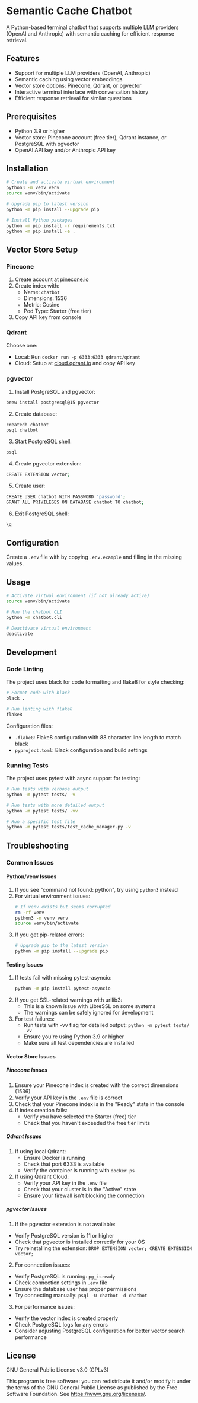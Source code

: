 # Semantic Cache Chatbot

A Python-based terminal chatbot that supports multiple LLM providers (OpenAI and Anthropic) with semantic caching for efficient response retrieval.

## Features

- Support for multiple LLM providers (OpenAI, Anthropic)
- Semantic caching using vector embeddings
- Vector store options: Pinecone, Qdrant, or pgvector
- Interactive terminal interface with conversation history
- Efficient response retrieval for similar questions

## Prerequisites

- Python 3.9 or higher
- Vector store: Pinecone account (free tier), Qdrant instance, or PostgreSQL with pgvector
- OpenAI API key and/or Anthropic API key

## Installation

```bash
# Create and activate virtual environment
python3 -m venv venv
source venv/bin/activate

# Upgrade pip to latest version
python -m pip install --upgrade pip

# Install Python packages
python -m pip install -r requirements.txt
python -m pip install -e .
```

## Vector Store Setup

### Pinecone

1. Create account at [pinecone.io](https://www.pinecone.io)
2. Create index with:
   - Name: `chatbot`
   - Dimensions: 1536
   - Metric: Cosine
   - Pod Type: Starter (free tier)
3. Copy API key from console

### Qdrant

Choose one:

- Local: Run `docker run -p 6333:6333 qdrant/qdrant`
- Cloud: Setup at [cloud.qdrant.io](https://cloud.qdrant.io) and copy API key

### pgvector

1. Install PostgreSQL and pgvector:

```bash
brew install postgresql@15 pgvector
```

2. Create database:

```bash
createdb chatbot
psql chatbot
```

3. Start PostgreSQL shell:

```bash
psql
```

4. Create pgvector extension:

```bash
CREATE EXTENSION vector;
```

5. Create user:

```bash
CREATE USER chatbot WITH PASSWORD 'password';
GRANT ALL PRIVILEGES ON DATABASE chatbot TO chatbot;
```

6. Exit PostgreSQL shell:

```bash
\q
```

## Configuration

Create a `.env` file with by copying `.env.example` and filling in the missing values.

## Usage

```bash
# Activate virtual environment (if not already active)
source venv/bin/activate

# Run the chatbot CLI
python -m chatbot.cli

# Deactivate virtual environment
deactivate
```

## Development

### Code Linting

The project uses black for code formatting and flake8 for style checking:

```bash
# Format code with black
black .

# Run linting with flake8
flake8
```

Configuration files:

- `.flake8`: Flake8 configuration with 88 character line length to match black
- `pyproject.toml`: Black configuration and build settings

### Running Tests

The project uses pytest with async support for testing:

```bash
# Run tests with verbose output
python -m pytest tests/ -v

# Run tests with more detailed output
python -m pytest tests/ -vv

# Run a specific test file
python -m pytest tests/test_cache_manager.py -v
```

## Troubleshooting

### Common Issues

#### Python/venv Issues

1. If you see "command not found: python", try using `python3` instead
2. For virtual environment issues:
   ```bash
   # If venv exists but seems corrupted
   rm -rf venv
   python3 -m venv venv
   source venv/bin/activate
   ```
3. If you get pip-related errors:
   ```bash
   # Upgrade pip to the latest version
   python -m pip install --upgrade pip
   ```

#### Testing Issues

1. If tests fail with missing pytest-asyncio:
   ```bash
   python -m pip install pytest-asyncio
   ```
2. If you get SSL-related warnings with urllib3:
   - This is a known issue with LibreSSL on some systems
   - The warnings can be safely ignored for development
3. For test failures:
   - Run tests with -vv flag for detailed output: `python -m pytest tests/ -vv`
   - Ensure you're using Python 3.9 or higher
   - Make sure all test dependencies are installed

#### Vector Store Issues

##### Pinecone Issues

1. Ensure your Pinecone index is created with the correct dimensions (1536)
2. Verify your API key in the `.env` file is correct
3. Check that your Pinecone index is in the "Ready" state in the console
4. If index creation fails:
   - Verify you have selected the Starter (free) tier
   - Check that you haven't exceeded the free tier limits

##### Qdrant Issues

1. If using local Qdrant:
   - Ensure Docker is running
   - Check that port 6333 is available
   - Verify the container is running with `docker ps`
2. If using Qdrant Cloud:
   - Verify your API key in the `.env` file
   - Check that your cluster is in the "Active" state
   - Ensure your firewall isn't blocking the connection

##### pgvector Issues

1. If the pgvector extension is not available:

- Verify PostgreSQL version is 11 or higher
- Check that pgvector is installed correctly for your OS
- Try reinstalling the extension: `DROP EXTENSION vector; CREATE EXTENSION vector;`

2. For connection issues:

- Verify PostgreSQL is running: `pg_isready`
- Check connection settings in `.env` file
- Ensure the database user has proper permissions
- Try connecting manually: `psql -U chatbot -d chatbot`

3. For performance issues:

- Verify the vector index is created properly
- Check PostgreSQL logs for any errors
- Consider adjusting PostgreSQL configuration for better vector search performance

## License

GNU General Public License v3.0 (GPLv3)

This program is free software: you can redistribute it and/or modify it under the terms of the GNU General Public License as published by the Free Software Foundation. See <https://www.gnu.org/licenses/>.
